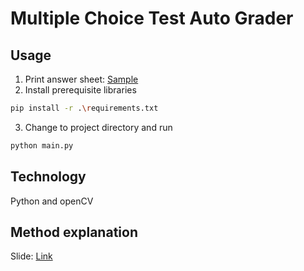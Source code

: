 # Multiple Choice Test Auto Grader
## Usage
1. Print answer sheet: [Sample](/sampleAnswerSheet/sample.jpg)
2. Install prerequisite libraries
```sh
pip install -r .\requirements.txt
```

3. Change to project directory and run
```sh
python main.py
```

## Technology
Python and openCV

## Method explanation
Slide: [Link](https://docs.google.com/presentation/u/1/d/1zOAIP-dW7aVNi6MbtD6Li-S6tQN2YkcJ/edit)